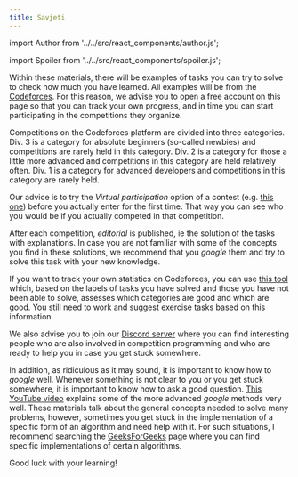 ```yaml
---
title: Savjeti
---
```


import Author from '../../src/react_components/author.js';

import Spoiler from '../../src/react_components/spoiler.js';

<Author authorName='Ivan Vlahov' githubUsername='vlahovivan'/>

Within these materials, there will be examples of tasks you can try to solve to check how much you have learned. All examples will be from the [Codeforces](https://codeforces.com). For this reason, we advise you to open a free account on this page so that you can track your own progress, and in time you can start participating in the competitions they organize.

Competitions on the Codeforces platform are divided into three categories. Div. 3 is a category for absolute beginners (so-called newbies) and competitions are rarely held in this category. Div. 2 is a category for those a little more advanced and competitions in this category are held relatively often. Div. 1 is a category for advanced developers and competitions in this category are rarely held.

Our advice is to try the _Virtual participation_ option of a contest (e.g. [this one](https://codeforces.com/contest/1462)) before you actually enter for the first time. That way you can see who you would be if you actually competed in that competition.

After each competition, _editorial_ is published, ie the solution of the tasks with explanations. In case you are not familiar with some of the concepts you find in these solutions, we recommend that you _google_ them and try to solve this task with your new knowledge.

If you want to track your own statistics on Codeforces, you can use [this tool](https://recommender.codedrills.io/) which, based on the labels of tasks you have solved and those you have not been able to solve, assesses which categories are good and which are good. You still need to work and suggest exercise tasks based on this information.

We also advise you to join our [Discord server](https://discord.gg/E7ad4UGbrG) where you can find interesting people who are also involved in competition programming and who are ready to help you in case you get stuck somewhere.

In addition, as ridiculous as it may sound, it is important to know how to _google_ well. Whenever something is not clear to you or you get stuck somewhere, it is important to know how to ask a good question. [This YouTube video](https://www.youtube.com/watch?v=cEBkvm0-rg0) explains some of the more advanced _google_ methods very well. These materials talk about the general concepts needed to solve many problems, however, sometimes you get stuck in the implementation of a specific form of an algorithm and need help with it. For such situations, I recommend searching the [GeeksForGeeks](https://www.geeksforgeeks.org/) page where you can find specific implementations of certain algorithms.

Good luck with your learning!